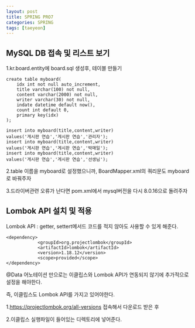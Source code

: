 ```yaml
---
layout: post
title: SPRING PRO7
categories: SPRING
tags: [taeyeon]
---
```


## MySQL DB 접속 및 리스트 보기


1.kr.board.entity에 board.sql 생성후, 테이블 만들기

```1=sql
create table myboard(
	idx int not null auto_increment,
	title varchar(100) not null,
	content varchar(2000) not null,
	writer varchar(30) not null,
	indate datetime default now(),
	count int default 0,
	primary key(idx)
);

insert into myboard(title,content,writer)
values('게시판 연습','게시판 연습','관리자');
insert into myboard(title,content,writer)
values('게시판 연습','게시판 연습','박매일');
insert into myboard(title,content,writer)
values('게시판 연습','게시판 연습','선생님');
```

2.table 이름을 myboard로 설정했으니까, BoardMapper.xml의 쿼리문도 myboard로 바꿔주자

3.드라이버관련 오류가 난다면 pom.xml에서 mysql버전을 다시 8.0.16으로 돌려주자


## Lombok API 설치 및 적용


Lombok API : getter, settert메서드 코드를 적지 않아도 사용할 수 있게 해준다.

```2=xml
<dependency>
			<groupId>org.projectlombok</groupId>
			<artifactId>lombok</artifactId>
			<version>1.18.12</version>
			<scope>provided</scope>
</dependency>
```

@Data 어노테이션 만으로는 이클립스와 Lombok API가 연동되지 않기에 추가적으로 설정을 해야한다.

즉, 이클립스도 Lombok API를 가지고 있어야한다.

1.https://projectlombok.org/all-versions 접속해서 다운로드 받은 후

2.이클립스 실행파일이 들어있는 디렉토리에 넣어준다.



